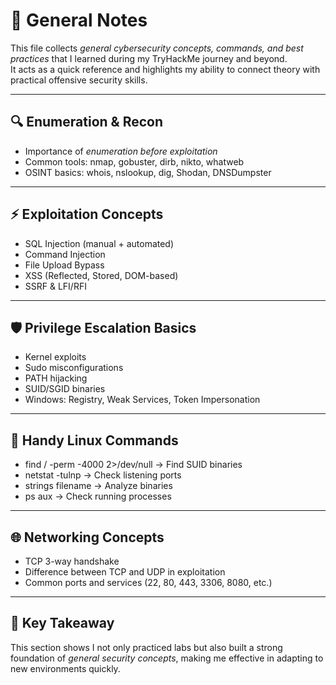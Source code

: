 # 📝 General Notes

This file collects *general cybersecurity concepts, commands, and best practices* that I learned during my TryHackMe journey and beyond.  
It acts as a quick reference and highlights my ability to connect theory with practical offensive security skills.

---

## 🔍 Enumeration & Recon
- Importance of *enumeration before exploitation*  
- Common tools: nmap, gobuster, dirb, nikto, whatweb  
- OSINT basics: whois, nslookup, dig, Shodan, DNSDumpster  

---

## ⚡ Exploitation Concepts
- SQL Injection (manual + automated)  
- Command Injection  
- File Upload Bypass  
- XSS (Reflected, Stored, DOM-based)  
- SSRF & LFI/RFI  

---

## 🛡️ Privilege Escalation Basics
- Kernel exploits  
- Sudo misconfigurations  
- PATH hijacking  
- SUID/SGID binaries  
- Windows: Registry, Weak Services, Token Impersonation  

---

## 🧰 Handy Linux Commands
- find / -perm -4000 2>/dev/null → Find SUID binaries  
- netstat -tulnp → Check listening ports  
- strings filename → Analyze binaries  
- ps aux → Check running processes  

---

## 🌐 Networking Concepts
- TCP 3-way handshake  
- Difference between TCP and UDP in exploitation  
- Common ports and services (22, 80, 443, 3306, 8080, etc.)  

---

## 📌 Key Takeaway
This section shows I not only practiced labs but also built a strong foundation of *general security concepts*, making me effective in adapting to new environments quickly.
